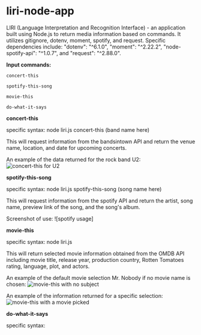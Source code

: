 # liri-node-app

LIRI (Language Interpretation and Recognition Interface) - an application built using Node.js to return media information based on commands.  It utilizes gitignore, dotenv, moment, spotify, and request.  Specific dependencies include: "dotenv": "^6.1.0", "moment": "^2.22.2", "node-spotify-api": "^1.0.7", and "request": "^2.88.0".

**Input commands:**

```
concert-this

spotify-this-song

movie-this

do-what-it-says
```

**concert-this**

specific syntax: node liri.js concert-this (band name here)

This will request information from the bandsintown API and return the venue name, location, and date for upcoming concerts.

An example of the data returned for the rock band U2:
![concert-this for U2](https://github.com/Jay-Goss/liri-node-app/blob/master/pictures/U2.png)

**spotify-this-song**

specific syntax: node liri.js spotify-this-song (song name here)

This will request information from the spotify API and return the artist, song name, preview link of the song, and the song's album.

Screenshot of use:
![spotify usage]

**movie-this**

specific syntax: node liri.js

This will return selected movie information obtained from the OMDB API including movie title, release year, production country, Rotten Tomatoes rating, language, plot, and actors.


An example of the default movie selection Mr. Nobody if no movie name is chosen:
![movie-this with no subject](https://github.com/Jay-Goss/liri-node-app/blob/master/pictures/movie1.png)

An example of the information returned for a specific selection:
![movie-this with a movie picked](https://github.com/Jay-Goss/liri-node-app/blob/master/pictures/movie2.png)

**do-what-it-says**

specific syntax:
